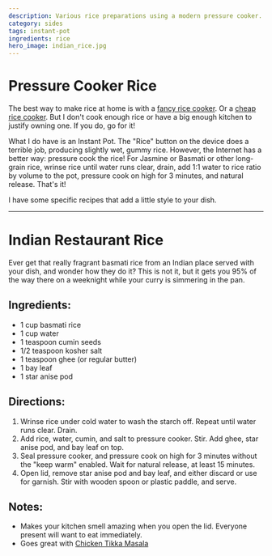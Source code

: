 ```yaml
---
description: Various rice preparations using a modern pressure cooker.
category: sides
tags: instant-pot
ingredients: rice
hero_image: indian_rice.jpg
---
```


# Pressure Cooker Rice

The best way to make rice at home is with a [fancy rice cooker](https://www.amazon.com/dp/B00007J5U7). Or a [cheap rice cooker](https://www.amazon.com/dp/B0979TYRYN). But I don't cook enough rice or have a big enough kitchen to justify owning one. If you do, go for it! 

What I do have is an Instant Pot. The "Rice" button on the device does a terrible job, producing slightly wet, gummy rice. However, the Internet has a better way: pressure cook the rice! For Jasmine or Basmati or other long-grain rice, wrinse rice until water runs clear, drain, add 1:1 water to rice ratio by volume to the pot, pressure cook on high for 3 minutes, and natural release. That's it! 

I have some specific recipes that add a little style to your dish.

---

# Indian Restaurant Rice

Ever get that really fragrant basmati rice from an Indian place served with your dish, and wonder how they do it? This is not it, but it gets you 95% of the way there on a weeknight while your curry is simmering in the pan.

## Ingredients:

* 1 cup basmati rice
* 1 cup water
* 1 teaspoon cumin seeds
* 1/2 teaspoon kosher salt
* 1 teaspoon ghee (or regular butter)
* 1 bay leaf
* 1 star anise pod

## Directions:

1. Wrinse rice under cold water to wash the starch off. Repeat until water runs clear. Drain.
2. Add rice, water, cumin, and salt to pressure cooker. Stir. Add ghee, star anise pod, and bay leaf on top.
3. Seal pressure cooker, and pressure cook on high for 3 minutes without the "keep warm" enabled. Wait for natural release, at least 15 minutes.
4. Open lid, remove star anise pod and bay leaf, and either discard or use for garnish. Stir with wooden spoon or plastic paddle, and serve.

## Notes:
* Makes your kitchen smell amazing when you open the lid. Everyone present will want to eat immediately.
* Goes great with [Chicken Tikka Masala](Chicken%20Tikka%20Masala.html)